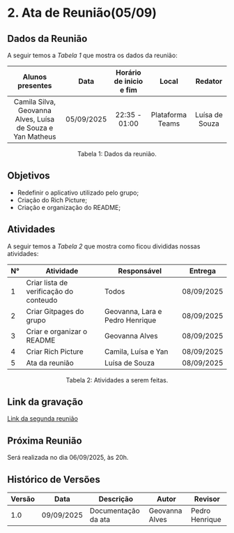 # 2. Ata de Reunião(05/09)

## Dados da Reunião

A seguir temos a <i>Tabela 1</i> que mostra os dados da reunião:

|                                     Alunos presentes                                     |    Data    | Horário de inicio e fim |      Local       | Redator |
| :--------------------------------------------------------------------------------------: | :--------: | :---------------------: | :--------------: | :--------------: |
| Camila Silva, Geovanna Alves, Luísa de Souza e Yan Matheus | 05/09/2025 |      22:35 - 01:00      | Plataforma Teams | Luísa de Souza |
<figcaption align="center">Tabela 1: Dados da reunião.</figcaption>

## Objetivos

- Redefinir o aplicativo utilizado pelo grupo;
- Criação do Rich Picture;
- Criação e organização do README;


## Atividades

A seguir temos a <i>Tabela 2</i> que mostra como ficou divididas nossas atividades:

| N°| Atividade | Responsável | Entrega |
| ---- | ---- | ---- | ---- | 
| 1 | Criar lista de verificação do conteudo| Todos | 08/09/2025 |
| 2 | Criar Gitpages do grupo | Geovanna, Lara e Pedro Henrique | 08/09/2025|
| 3 | Criar e organizar o README | Geovanna Alves | 08/09/2025|
| 4 | Criar Rich Picture | Camila, Luísa e Yan | 08/09/2025|
| 5 | Ata da reunião | Luísa de Souza | 08/09/2025|
<figcaption align="center">Tabela 2: Atividades a serem feitas.</figcaption>

## Link da gravação

[Link da segunda reunião](https://www.youtube.com/watch?v=cz-eFMl_OmA&list=PLLWUvFk-8eapL5FB6mMvY3y0y_tqLEXji&index=2)

## Próxima Reunião

Será realizada no dia 06/09/2025, às 20h.

## Histórico de Versões

| Versão | Data       | Descrição                   | Autor             | Revisor         |
|--------|------------|-----------------------------|-------------------|-----------------|
| 1.0    | 09/09/2025 | Documentação da ata           |  Geovanna Alves   |    Pedro Henrique        |

